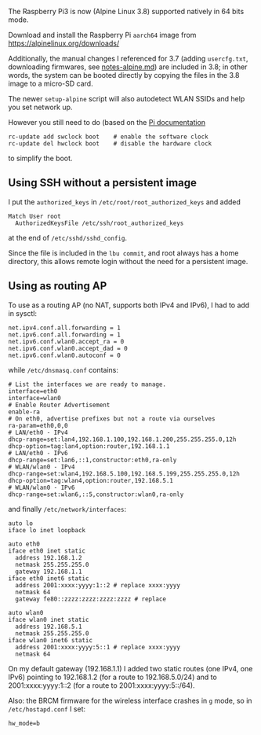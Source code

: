 The Raspberry Pi3 is now (Alpine Linux 3.8) supported natively in 64 bits mode.

Download and install the Raspberry Pi `aarch64` image from https://alpinelinux.org/downloads/

Additionally, the manual changes I referenced for 3.7 (adding `usercfg.txt`, downloading firmwares, see [notes-alpine.md](notes-alpine.md)) are included in 3.8; in other words, the system can be booted directly by copying the files in the 3.8 image to a micro-SD card.

The newer `setup-alpine` script will also autodetect WLAN SSIDs and help you set network up.

However you still need to do (based on the [Pi documentation](https://wiki.alpinelinux.org/wiki/Raspberry_Pi)
```
rc-update add swclock boot    # enable the software clock
rc-update del hwclock boot    # disable the hardware clock
```
to simplify the boot.

Using SSH without a persistent image
------------------------------------

I put the `authorized_keys` in `/etc/root/root_authorized_keys` and added
```
Match User root
  AuthorizedKeysFile /etc/ssh/root_authorized_keys
```
at the end of `/etc/sshd/sshd_config`.

Since the file is included in the `lbu commit`, and root always has a home directory, this allows remote login without the need for a persistent image.

Using as routing AP
-------------------

To use as a routing AP (no NAT, supports both IPv4 and IPv6), I had to add in sysctl:
```
net.ipv4.conf.all.forwarding = 1
net.ipv6.conf.all.forwarding = 1
net.ipv6.conf.wlan0.accept_ra = 0
net.ipv6.conf.wlan0.accept_dad = 0
net.ipv6.conf.wlan0.autoconf = 0
```

while `/etc/dnsmasq.conf` contains:
```
# List the interfaces we are ready to manage.
interface=eth0
interface=wlan0
# Enable Router Advertisement
enable-ra
# On eth0, advertise prefixes but not a route via ourselves
ra-param=eth0,0,0
# LAN/eth0 - IPv4
dhcp-range=set:lan4,192.168.1.100,192.168.1.200,255.255.255.0,12h
dhcp-option=tag:lan4,option:router,192.168.1.1
# LAN/eth0 - IPv6
dhcp-range=set:lan6,::1,constructor:eth0,ra-only
# WLAN/wlan0 - IPv4
dhcp-range=set:wlan4,192.168.5.100,192.168.5.199,255.255.255.0,12h
dhcp-option=tag:wlan4,option:router,192.168.5.1
# WLAN/wlan0 - IPv6
dhcp-range=set:wlan6,::5,constructor:wlan0,ra-only
```

and finally `/etc/network/interfaces`:
```
auto lo
iface lo inet loopback

auto eth0
iface eth0 inet static
  address 192.168.1.2
  netmask 255.255.255.0
  gateway 192.168.1.1
iface eth0 inet6 static
  address 2001:xxxx:yyyy:1::2 # replace xxxx:yyyy
  netmask 64
  gateway fe80::zzzz:zzzz:zzzz:zzzz # replace

auto wlan0
iface wlan0 inet static
  address 192.168.5.1
  netmask 255.255.255.0
iface wlan0 inet6 static
  address 2001:xxxx:yyyy:5::1 # replace xxxx:yyyy
  netmask 64
```

On my default gateway (192.168.1.1) I added two static routes (one IPv4, one IPv6) pointing to 192.168.1.2 (for a route to 192.168.5.0/24) and to 2001:xxxx:yyyy:1::2 (for a route to 2001:xxxx:yyyy:5::/64).

Also: the BRCM firmware for the wireless interface crashes in `g` mode, so in `/etc/hostapd.conf` I set:
```
hw_mode=b
```
